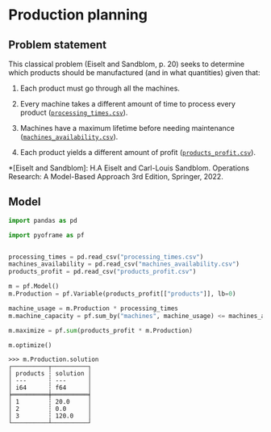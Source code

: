 # Production planning

## Problem statement



This classical problem (Eiselt and Sandblom, p. 20) seeks to determine which products should be manufactured (and in what quantities) given that:

1. Each product must go through all the machines.

2. Every machine takes a different amount of time to process every product ([`processing_times.csv`](https://github.com/Bravos-Power/pyoframe/blob/main/tests/examples/production_planning/input_data/processing_times.csv)).

3. Machines have a maximum lifetime before needing maintenance ([`machines_availability.csv`](https://github.com/Bravos-Power/pyoframe/blob/main/tests/examples/production_planning/input_data/machines_availability.csv)).

4. Each product yields a different amount of profit ([`products_profit.csv`](https://github.com/Bravos-Power/pyoframe/blob/main/tests/examples/production_planning/input_data/products_profit.csv)).

*[Eiselt and Sandblom]: H.A Eiselt and Carl-Louis Sandblom. Operations Research: A Model-Based Approach 3rd Edition, Springer, 2022.

## Model

<!-- invisible-code-block: python
import os

os.chdir(os.path.join(os.getcwd(), "tests/examples/production_planning/input_data"))
-->

```python
import pandas as pd

import pyoframe as pf


processing_times = pd.read_csv("processing_times.csv")
machines_availability = pd.read_csv("machines_availability.csv")
products_profit = pd.read_csv("products_profit.csv")

m = pf.Model()
m.Production = pf.Variable(products_profit[["products"]], lb=0)

machine_usage = m.Production * processing_times
m.machine_capacity = pf.sum_by("machines", machine_usage) <= machines_availability

m.maximize = pf.sum(products_profit * m.Production)

m.optimize()
```

```pycon
>>> m.Production.solution
┌──────────┬──────────┐
│ products ┆ solution │
│ ---      ┆ ---      │
│ i64      ┆ f64      │
╞══════════╪══════════╡
│ 1        ┆ 20.0     │
│ 2        ┆ 0.0      │
│ 3        ┆ 120.0    │
└──────────┴──────────┘

```